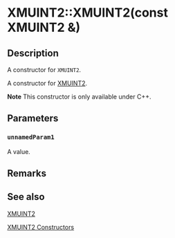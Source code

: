# XMUINT2::XMUINT2(const XMUINT2 &)

## Description

A constructor for `XMUINT2`.

A constructor for [XMUINT2](https://learn.microsoft.com/windows/desktop/direct3dhlsl/xmuint2).

**Note** This constructor is only available under C++.

## Parameters

### `unnamedParam1`

A value.

## Remarks

## See also

[XMUINT2](https://learn.microsoft.com/windows/desktop/direct3dhlsl/xmuint2)

[XMUINT2 Constructors](https://learn.microsoft.com/windows/desktop/api/directxmath/nf-directxmath-xmuint2-xmuint2(constuint32_t))